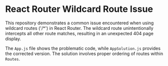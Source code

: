 # React Router Wildcard Route Issue

This repository demonstrates a common issue encountered when using wildcard routes ('/*') in React Router.  The wildcard route unintentionally intercepts all other route matches, resulting in an unexpected 404 page display.

The `App.js` file shows the problematic code, while `AppSolution.js` provides the corrected version. The solution involves proper ordering of routes within `Routes`.